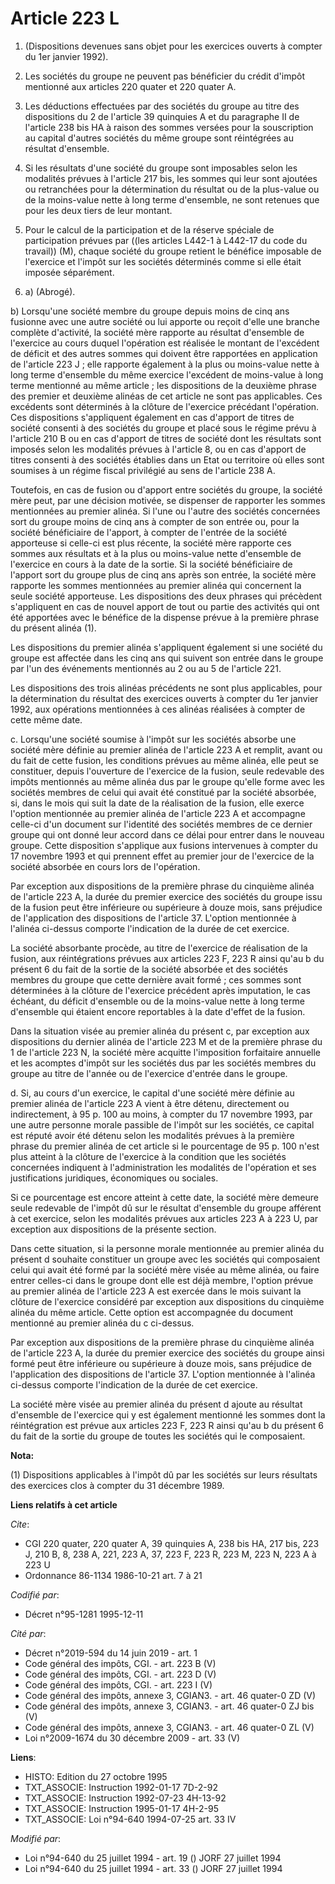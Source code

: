 # Article 223 L

1. (Dispositions devenues sans objet pour les exercices ouverts à compter du 1er janvier 1992).

2. Les sociétés du groupe ne peuvent pas bénéficier du crédit d'impôt mentionné aux articles 220 quater et 220 quater A.

3. Les déductions effectuées par des sociétés du groupe au titre des dispositions du 2 de l'article 39 quinquies A et du
paragraphe II de l'article 238 bis HA à raison des sommes versées pour la souscription au capital d'autres sociétés du même
groupe sont réintégrées au résultat d'ensemble.

4. Si les résultats d'une société du groupe sont imposables selon les modalités prévues à l'article 217 bis, les sommes qui
leur sont ajoutées ou retranchées pour la détermination du résultat ou de la plus-value ou de la moins-value nette à long
terme d'ensemble, ne sont retenues que pour les deux tiers de leur montant.

5. Pour le calcul de la participation et de la réserve spéciale de participation prévues par ((les articles L442-1 à L442-17
du code du travail)) (M), chaque société du groupe retient le bénéfice imposable de l'exercice et l'impôt sur les sociétés
déterminés comme si elle était imposée séparément.

6. a) (Abrogé).

b) Lorsqu'une société membre du groupe depuis moins de cinq ans fusionne avec une autre société ou lui apporte ou reçoit
d'elle une branche complète d'activité, la société mère rapporte au résultat d'ensemble de l'exercice au cours duquel
l'opération est réalisée le montant de l'excédent de déficit et des autres sommes qui doivent être rapportées en application
de l'article 223 J ; elle rapporte également à la plus ou moins-value nette à long terme d'ensemble du même exercice
l'excédent de moins-value à long terme mentionné au même article ; les dispositions de la deuxième phrase des premier et
deuxième alinéas de cet article ne sont pas applicables. Ces excédents sont déterminés à la clôture de l'exercice précédant
l'opération. Ces dispositions s'appliquent également en cas d'apport de titres de société consenti à des sociétés du groupe
et placé sous le régime prévu à l'article 210 B ou en cas d'apport de titres de société dont les résultats sont imposés selon
les modalités prévues à l'article 8, ou en cas d'apport de titres consenti à des sociétés établies dans un Etat ou territoire
où elles sont soumises à un régime fiscal privilégié au sens de l'article 238 A.

Toutefois, en cas de fusion ou d'apport entre sociétés du groupe, la société mère peut, par une décision motivée, se
dispenser de rapporter les sommes mentionnées au premier alinéa. Si l'une ou l'autre des sociétés concernées sort du groupe
moins de cinq ans à compter de son entrée ou, pour la société bénéficiaire de l'apport, à compter de l'entrée de la société
apporteuse si celle-ci est plus récente, la société mère rapporte ces sommes aux résultats et à la plus ou moins-value nette
d'ensemble de l'exercice en cours à la date de la sortie. Si la société bénéficiaire de l'apport sort du groupe plus de cinq
ans après son entrée, la société mère rapporte les sommes mentionnées au premier alinéa qui concernent la seule société
apporteuse. Les dispositions des deux phrases qui précèdent s'appliquent en cas de nouvel apport de tout ou partie des
activités qui ont été apportées avec le bénéfice de la dispense prévue à la première phrase du présent alinéa (1).

Les dispositions du premier alinéa s'appliquent également si une société du groupe est affectée dans les cinq ans qui suivent
son entrée dans le groupe par l'un des événements mentionnés au 2 ou au 5 de l'article 221.

Les dispositions des trois alinéas précédents ne sont plus applicables, pour la détermination du résultat des exercices
ouverts à compter du 1er janvier 1992, aux opérations mentionnées à ces alinéas réalisées à compter de cette même date.

c. Lorsqu'une société soumise à l'impôt sur les sociétés absorbe une société mère définie au premier alinéa de l'article 223
A et remplit, avant ou du fait de cette fusion, les conditions prévues au même alinéa, elle peut se constituer, depuis
l'ouverture de l'exercice de la fusion, seule redevable des impôts mentionnés au même alinéa dus par le groupe qu'elle forme
avec les sociétés membres de celui qui avait été constitué par la société absorbée, si, dans le mois qui suit la date de la
réalisation de la fusion, elle exerce l'option mentionnée au premier alinéa de l'article 223 A et accompagne celle-ci d'un
document sur l'identité des sociétés membres de ce dernier groupe qui ont donné leur accord dans ce délai pour entrer dans le
nouveau groupe. Cette disposition s'applique aux fusions intervenues à compter du 17 novembre 1993 et qui prennent effet au
premier jour de l'exercice de la société absorbée en cours lors de l'opération.

Par exception aux dispositions de la première phrase du cinquième alinéa de l'article 223 A, la durée du premier exercice des
sociétés du groupe issu de la fusion peut être inférieure ou supérieure à douze mois, sans préjudice de l'application des
dispositions de l'article 37. L'option mentionnée à l'alinéa ci-dessus comporte l'indication de la durée de cet exercice.

La société absorbante procède, au titre de l'exercice de réalisation de la fusion, aux réintégrations prévues aux articles
223 F, 223 R ainsi qu'au b du présent 6 du fait de la sortie de la société absorbée et des sociétés membres du groupe que
cette dernière avait formé ; ces sommes sont déterminées à la clôture de l'exercice précédent après imputation, le cas
échéant, du déficit d'ensemble ou de la moins-value nette à long terme d'ensemble qui étaient encore reportables à la date
d'effet de la fusion.

Dans la situation visée au premier alinéa du présent c, par exception aux dispositions du dernier alinéa de l'article 223 M
et de la première phrase du 1 de l'article 223 N, la société mère acquitte l'imposition forfaitaire annuelle et les acomptes
d'impôt sur les sociétés dus par les sociétés membres du groupe au titre de l'année ou de l'exercice d'entrée dans le groupe.

d. Si, au cours d'un exercice, le capital d'une société mère définie au premier alinéa de l'article 223 A vient à être
détenu, directement ou indirectement, à 95 p. 100 au moins, à compter du 17 novembre 1993, par une autre personne morale
passible de l'impôt sur les sociétés, ce capital est réputé avoir été détenu selon les modalités prévues à la première phrase
du premier alinéa de cet article si le pourcentage de 95 p. 100 n'est plus atteint à la clôture de l'exercice à la condition
que les sociétés concernées indiquent à l'administration les modalités de l'opération et ses justifications juridiques,
économiques ou sociales.

Si ce pourcentage est encore atteint à cette date, la société mère demeure seule redevable de l'impôt dû sur le résultat
d'ensemble du groupe afférent à cet exercice, selon les modalités prévues aux articles 223 A à 223 U, par exception aux
dispositions de la présente section.

Dans cette situation, si la personne morale mentionnée au premier alinéa du présent d souhaite constituer un groupe avec les
sociétés qui composaient celui qui avait été formé par la société mère visée au même alinéa, ou faire entrer celles-ci dans
le groupe dont elle est déjà membre, l'option prévue au premier alinéa de l'article 223 A est exercée dans le mois suivant la
clôture de l'exercice considéré par exception aux dispositions du cinquième alinéa du même article. Cette option est
accompagnée du document mentionné au premier alinéa du c ci-dessus.

Par exception aux dispositions de la première phrase du cinquième alinéa de l'article 223 A, la durée du premier exercice des
sociétés du groupe ainsi formé peut être inférieure ou supérieure à douze mois, sans préjudice de l'application des
dispositions de l'article 37. L'option mentionnée à l'alinéa ci-dessus comporte l'indication de la durée de cet exercice.

La société mère visée au premier alinéa du présent d ajoute au résultat d'ensemble de l'exercice qui y est également
mentionné les sommes dont la réintégration est prévue aux articles 223 F, 223 R ainsi qu'au b du présent 6 du fait de la
sortie du groupe de toutes les sociétés qui le composaient.

**Nota:**

(1) Dispositions applicables à l'impôt dû par les sociétés sur leurs résultats des exercices clos à compter du 31 décembre
1989.

**Liens relatifs à cet article**

_Cite_:

  - CGI 220 quater, 220 quater A, 39 quinquies A, 238 bis HA, 217 bis, 223 J, 210 B, 8, 238 A, 221, 223 A, 37, 223 F, 223 R, 223 M, 223 N, 223 A à 223 U
  - Ordonnance 86-1134 1986-10-21 art. 7 à 21

_Codifié par_:

  - Décret n°95-1281 1995-12-11

_Cité par_:

  - Décret n°2019-594 du 14 juin 2019 - art. 1
  - Code général des impôts, CGI. - art. 223 B (V)
  - Code général des impôts, CGI. - art. 223 D (V)
  - Code général des impôts, CGI. - art. 223 I (V)
  - Code général des impôts, annexe 3, CGIAN3. - art. 46 quater-0 ZD (V)
  - Code général des impôts, annexe 3, CGIAN3. - art. 46 quater-0 ZJ bis (V)
  - Code général des impôts, annexe 3, CGIAN3. - art. 46 quater-0 ZL (V)
  - Loi n°2009-1674 du 30 décembre 2009 - art. 33 (V)

**Liens**:

  - HISTO: Edition du 27 octobre 1995
  - TXT_ASSOCIE: Instruction 1992-01-17 7D-2-92
  - TXT_ASSOCIE: Instruction 1992-07-23 4H-13-92
  - TXT_ASSOCIE: Instruction 1995-01-17 4H-2-95
  - TXT_ASSOCIE: Loi n°94-640 1994-07-25 art. 33 IV

_Modifié par_:

  - Loi n°94-640 du 25 juillet 1994 - art. 19 () JORF 27 juillet 1994
  - Loi n°94-640 du 25 juillet 1994 - art. 33 () JORF 27 juillet 1994
